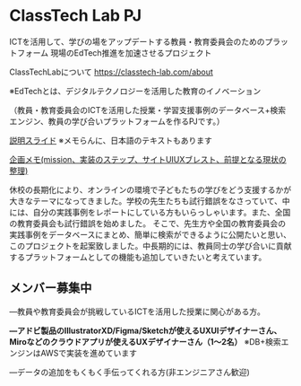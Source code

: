 # ClassTech Lab PJ
ICTを活用して、学びの場をアップデートする教員・教育委員会のためのプラットフォーム
現場のEdTech推進を加速させるプロジェクト

ClassTechLabについて
https://classtech-lab.com/about

※EdTechとは、デジタルテクノロジーを活用した教育のイノベーション

（教員・教育委員会のICTを活用した授業・学習支援事例のデータベース+検索エンジン、教員の学び合いプラットフォームを作るPJです。）

[説明スライド](https://docs.google.com/presentation/d/16VUdWSSN3ZWutfeRKO7U5_TO7E3tUc3wJU8g9Il81jg/edit?usp=sharing)
※メモらんに、日本語のテキストもあります

[企画メモ(mission、実装のステップ、サイトUIUXブレスト、前提となる現状の整理)](https://docs.google.com/document/d/1WkpeiijxXMQSrhPCKwp0_4LTSMgY_V5Fmr65_AK4PIo/edit?usp=sharing)

休校の長期化により、オンラインの環境で子どもたちの学びをどう支援するかが大きなテーマになってきました。学校の先生たちも試行錯誤をなさっていて、中には、自分の実践事例をレポートにしている方もいらっしゃいます。また、全国の教育委員会も試行錯誤を始めました。
そこで、先生方や全国の教育委員会の実践事例をデータベースにまとめ、簡単に検索ができるように公開たいと思い、このプロジェクトを起案致しました。中長期的には、教員同士の学び合いに貢献するプラットフォームとしての機能も追加していきたいと考えています。

## メンバー募集中
―教員や教育委員会が挑戦しているICTを活用した授業に関心がある方。

**―アドビ製品のIllustratorXD/Figma/Sketchが使えるUXUIデザイナーさん、Miroなどのクラウドアプリが使えるUXデザイナーさん（1〜2名）**
※DB+検索エンジンはAWSで実装を進めています

―データの追加をもくもく手伝ってくれる方(非エンジニアさん歓迎)

